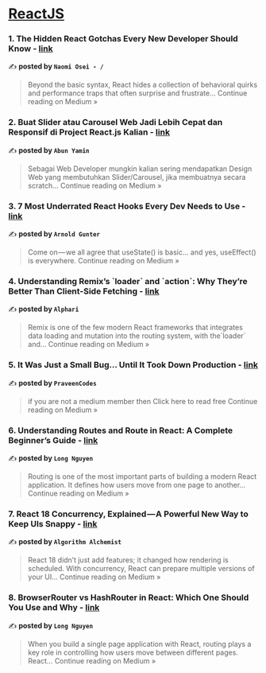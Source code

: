 
<h1><a href=https://medium.com/tag/reactjs/recommended target="_blank" rel="noopener noreferrer">ReactJS</a></h1>
<h3>1. The Hidden React Gotchas Every New Developer Should Know - <a href="https://medium.com/@NaomiOsei/the-hidden-react-gotchas-every-new-developer-should-know-cb301264cd98?source=rss------reactjs-5" target="_blank" rel="noopener noreferrer">link</a></h3>

✍️ **posted by `Naomi Osei - / `**

<blockquote>Beyond the basic syntax, React hides a collection of behavioral quirks and performance traps that often surprise and frustrate…
Continue reading on Medium »</blockquote>

<h3>2. Buat Slider atau Carousel Web Jadi Lebih Cepat dan Responsif di  Project React.js Kalian - <a href="https://medium.com/@abunyamin/buat-slider-atau-carousel-web-jadi-lebih-cepat-dan-responsif-di-project-react-js-kalian-26aaa56f652d?source=rss------reactjs-5" target="_blank" rel="noopener noreferrer">link</a></h3>

✍️ **posted by `Abun Yamin`**

<blockquote>Sebagai Web Developer mungkin kalian sering mendapatkan Design Web yang membutuhkan Slider/Carousel, jika membuatnya secara scratch…
Continue reading on Medium »</blockquote>

<h3>3. 7 Most Underrated React Hooks Every Dev Needs to Use - <a href="https://medium.com/@arnoldgunter/7-most-underrated-react-hooks-every-dev-needs-to-use-bfae26bae8b9?source=rss------reactjs-5" target="_blank" rel="noopener noreferrer">link</a></h3>

✍️ **posted by `Arnold Gunter`**

<blockquote>Come on — we all agree that useState() is basic… and yes, useEffect() is everywhere.
Continue reading on Medium »</blockquote>

<h3>4. Understanding Remix’s `loader` and `action`: Why They’re Better Than Client-Side Fetching - <a href="https://medium.com/@alphari404/understanding-remixs-loader-and-action-why-they-re-better-than-client-side-fetching-e1e429957325?source=rss------reactjs-5" target="_blank" rel="noopener noreferrer">link</a></h3>

✍️ **posted by `Alphari`**

<blockquote>Remix is one of the few modern React frameworks that integrates data loading and mutation into the routing system, with the`loader` and…
Continue reading on Medium »</blockquote>

<h3>5. It Was Just a Small Bug… Until It Took Down Production - <a href="https://medium.com/@praveengaddam319/it-was-just-a-small-bug-until-it-took-down-production-fc2f45e8347b?source=rss------reactjs-5" target="_blank" rel="noopener noreferrer">link</a></h3>

✍️ **posted by `PraveenCodes`**

<blockquote>if you are not a medium member then Click here to read free
Continue reading on Medium »</blockquote>

<h3>6. Understanding Routes and Route in React: A Complete Beginner’s Guide - <a href="https://longnguyenengineer.medium.com/understanding-routes-and-route-in-react-a-complete-beginners-guide-c7ee2e202995?source=rss------reactjs-5" target="_blank" rel="noopener noreferrer">link</a></h3>

✍️ **posted by `Long Nguyen`**

<blockquote>Routing is one of the most important parts of building a modern React application. It defines how users move from one page to another…
Continue reading on Medium »</blockquote>

<h3>7. React 18 Concurrency, Explained — A Powerful New Way to Keep UIs Snappy - <a href="https://nerdnodes2023.medium.com/react-18-concurrency-explained-a-powerful-new-way-to-keep-uis-snappy-fe1368b838eb?source=rss------reactjs-5" target="_blank" rel="noopener noreferrer">link</a></h3>

✍️ **posted by `Algorithm Alchemist`**

<blockquote>React 18 didn’t just add features; it changed how rendering is scheduled. With concurrency, React can prepare multiple versions of your UI…
Continue reading on Medium »</blockquote>

<h3>8. BrowserRouter vs HashRouter in React: Which One Should You Use and Why - <a href="https://longnguyenengineer.medium.com/browserrouter-vs-hashrouter-in-react-which-one-should-you-use-and-why-96e33e8d8ec1?source=rss------reactjs-5" target="_blank" rel="noopener noreferrer">link</a></h3>

✍️ **posted by `Long Nguyen`**

<blockquote>When you build a single page application with React, routing plays a key role in controlling how users move between different pages. React…
Continue reading on Medium »</blockquote>

